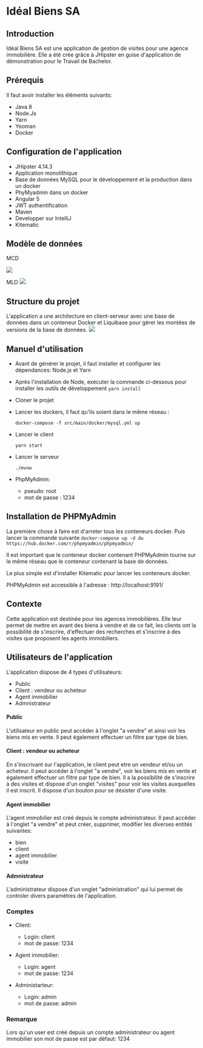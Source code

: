 # Idéal Biens SA

## Introduction
Idéal Biens SA est une application de gestion de visites pour une agence immobilière. Elle a été crée grâce à JHipster en guise d'application de démonstration pour le Travail de Bachelor.

## Prérequis
Il faut avoir installer les éléments suivants:
- Java 8
- Node.Js
- Yarn
- Yeoman
- Docker

## Configuration de l'application
- JHipster 4.14.3
- Application monolithique
- Base de données MySQL pour le développement et la production dans un docker
- PhyMyadmin dans un docker
- Angular 5
- JWT authentification
- Maven
- Developper sur IntelliJ
- Kitematic



## Modèle de données
MCD

![](https://github.com/x-xira25-x/JhipsterMonoMySql/blob/master/ModeleDonnees/MCD2.PNG)

MLD
![](https://github.com/x-xira25-x/JhipsterMonoMySql/blob/master/ModeleDonnees/MLD2.PNG)

## Structure du projet
L'application a une architecture en client-serveur avec une base de données dans un conteneur Docker et Liquibase pour gérer les montées de versions de la base de données.
![](https://github.com/x-xira25-x/JhipsterMonoMySql/blob/master/structure.PNG)


## Manuel d'utilisation

 - Avant de générer le projet, il faut installer et configurer les dépendances: Node.js et Yarn
 - Après l'installation de Node, exécuter la commande ci-dessous pour installer les outils de développement
 ``yarn install   ``
 - Cloner le projet
-  Lancer les dockers, il faut qu'ils soient dans le même réseau :

   ``docker-compose -f src/main/docker/mysql.yml up``
 
-  Lancer le client

   ``yarn start``

- Lancer le serveur

   ``./mvnw ``
<ul>
    <li>PhpMyAdmin:</li>
    <ul>
        <li>pseudo: root</li>
        <li>mot de passe : 1234</li>
    </ul>
</ul>

## Installation de PHPMyAdmin
La première chose à faire est d'arreter tous les conteneurs docker. Puis lancer la commande suivante
``docker-compose up -d du https://hub.docker.com/r/phpmyadmin/phpmyadmin/  ``

Il est important que le conteneur docker contenant PHPMyAdmin tourne sur le même réseau que le conteneur contenant la base de données.

Le plus simple est d'installer Kitematic pour lancer les conteneurs docker.

PHPMyAdmin est accessible à l'adresse : http://localhost:9191/

## Contexte
Cette application est destinée pour les agences immobilières. Elle leur permet de mettre en avant des biens à vendre et de ce fait, les clients ont la possibilité de s'inscrire, d'effectuer des recherches et s'inscrire à des visites que proposent les agents immobiliers.

## Utilisateurs de l'application
L'application dispose de 4 types d'utilisateurs:

- Public
- Client : vendeur ou acheteur
- Agent immobilier
- Admnistrateur

#### Public
L'utilisateur en public peut accéder à l'onglet "a vendre" et ainsi voir les biens mis en vente. Il peut également effectuer un filtre par type de bien.

#### Client : vendeur ou acheteur
En s'inscrivant sur l'application, le client peut etre un vendeur et/ou un acheteur. Il peut accéder à l'onglet "a vendre", voir les biens mis en vente et également effectuer un filtre par type de bien. Il a la possibilité de s'inscrire à des visites et dispose d'un onglet "visites" pour voir les visites auxquelles il est inscrit. Il dispose d'un bouton pour se désister d'une visite.


#### Agent immobilier
L'agent immobilier est créé depuis le compte administrateur. Il peut accéder à l'onglet "a vendre" et peut créer, supprimer, modifier les diverses entités suivantes:
- bien
- client
- agent immobilier
- visite

#### Admnistrateur
L'administrateur dispose d'un onglet "administration" qui lui permet de controler divers paramètres de l'application.

### Comptes

<ul>
    <li>Client:</li>
    <ul>
        <li>Login: client </li>
        <li>mot de passe: 1234 </li>
    </ul>
</ul>
<ul>
    <li>Agent immobilier:</li>
    <ul>
        <li>Login: agent</li>
        <li>mot de passe: 1234</li>
    </ul>
</ul>
<ul>
    <li>Administarteur:</li>
    <ul>
        <li>Login: admin</li>
        <li>mot de passe: admin</li>
    </ul>
</ul>

### Remarque

Lors qu'un user est créé depuis un compte administrateur ou agent immobilier son mot de passe est par défaut: 1234






